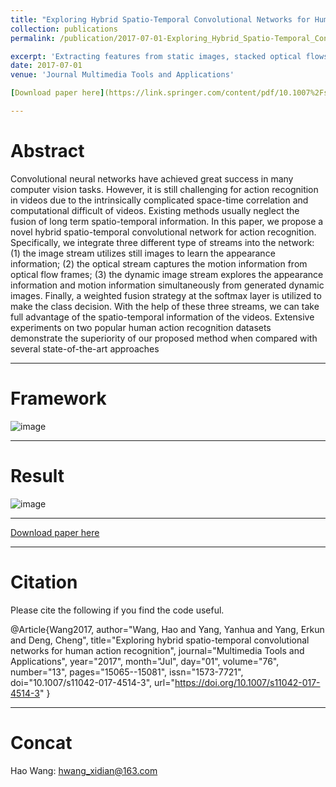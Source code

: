 ```yaml
---
title: "Exploring Hybrid Spatio-Temporal Convolutional Networks for Human Action Recognition"
collection: publications
permalink: /publication/2017-07-01-Exploring_Hybrid_Spatio-Temporal_Convolutional_Networks_for_Human_Action_Recognition

excerpt: 'Extracting features from static images, stacked optical flows and dynamic images and then performing weighted fusion to obtain 94.1% on UCF101/ 70.4% on HMDB51'
date: 2017-07-01
venue: 'Journal Multimedia Tools and Applications'

[Download paper here](https://link.springer.com/content/pdf/10.1007%2Fs11042-017-4514-3.pdf)

---
```

# Abstract
Convolutional neural networks have achieved great success in many computer vision tasks. However, it is still challenging for action recognition in videos due to the intrinsically complicated space-time correlation and computational difficult of videos. Existing methods usually neglect the fusion of long term spatio-temporal information. In this paper, we propose a novel hybrid spatio-temporal convolutional network for action recognition. Specifically, we integrate three different type of streams into the network: (1) the image stream utilizes still images to learn the appearance information; (2) the optical stream captures the motion information from optical flow frames; (3) the dynamic image stream explores the appearance information and motion information simultaneously from generated dynamic images. Finally, a weighted fusion strategy at the softmax layer is utilized to make the class decision. With the help of these three streams, we can take full advantage of the spatio-temporal information of the videos. Extensive experiments on two popular human action recognition datasets demonstrate the superiority of our proposed method when compared with several state-of-the-art approaches

---
# Framework
![image](https://haowang1992.github.io/files/MTAP17/Framework.png)

---
# Result
![image](https://haowang1992.github.io/files/MTAP17/Result.png)

---
[Download paper here](https://link.springer.com/content/pdf/10.1007%2Fs11042-017-4514-3.pdf)


---
# Citation
Please cite the following if you find the code useful.

@Article{Wang2017,
author="Wang, Hao
and Yang, Yanhua
and Yang, Erkun
and Deng, Cheng",
title="Exploring hybrid spatio-temporal convolutional networks for human action recognition",
journal="Multimedia Tools and Applications",
year="2017",
month="Jul",
day="01",
volume="76",
number="13",
pages="15065--15081",
issn="1573-7721",
doi="10.1007/s11042-017-4514-3",
url="https://doi.org/10.1007/s11042-017-4514-3"
}

---
# Concat
Hao Wang: hwang_xidian@163.com

